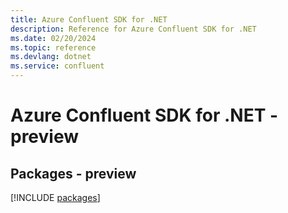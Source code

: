 ```yaml
---
title: Azure Confluent SDK for .NET
description: Reference for Azure Confluent SDK for .NET
ms.date: 02/20/2024
ms.topic: reference
ms.devlang: dotnet
ms.service: confluent
---
```

# Azure Confluent SDK for .NET - preview
## Packages - preview
[!INCLUDE [packages](confluent-index.md)]